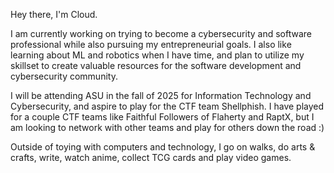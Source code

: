 Hey there, I'm Cloud. 

I am currently working on trying to become a cybersecurity and software professional while also pursuing my entrepreneurial goals.  I also like learning about ML and robotics when I have time, and plan to utilize my skillset to create valuable resources for the software development and cybersecurity community. 

I will be attending ASU in the fall of 2025 for Information Technology and Cybersecurity, and aspire to play for the CTF team Shellphish. I have played for a couple CTF teams like Faithful Followers of Flaherty and RaptX, but I am looking to network with other teams and play for others down the road :) 

Outside of toying with computers and technology, I go on walks, do arts & crafts, write, watch anime, collect TCG cards and play video games. 

